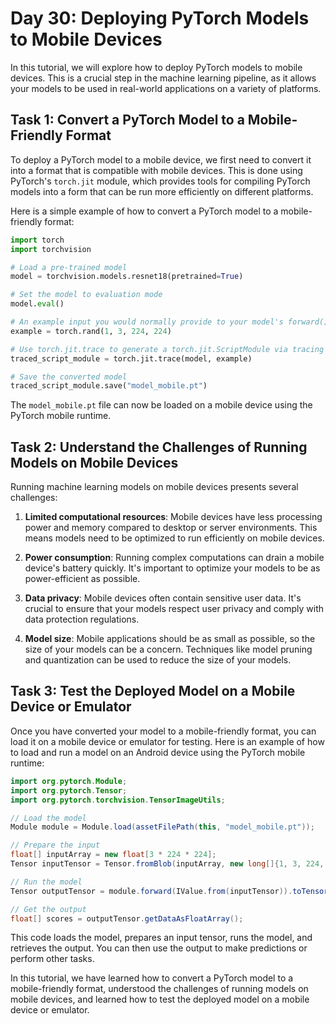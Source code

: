 # Day 30: Deploying PyTorch Models to Mobile Devices

In this tutorial, we will explore how to deploy PyTorch models to mobile devices. This is a crucial step in the machine learning pipeline, as it allows your models to be used in real-world applications on a variety of platforms.

## Task 1: Convert a PyTorch Model to a Mobile-Friendly Format

To deploy a PyTorch model to a mobile device, we first need to convert it into a format that is compatible with mobile devices. This is done using PyTorch's `torch.jit` module, which provides tools for compiling PyTorch models into a form that can be run more efficiently on different platforms.

Here is a simple example of how to convert a PyTorch model to a mobile-friendly format:

```python
import torch
import torchvision

# Load a pre-trained model
model = torchvision.models.resnet18(pretrained=True)

# Set the model to evaluation mode
model.eval()

# An example input you would normally provide to your model's forward() method
example = torch.rand(1, 3, 224, 224)

# Use torch.jit.trace to generate a torch.jit.ScriptModule via tracing
traced_script_module = torch.jit.trace(model, example)

# Save the converted model
traced_script_module.save("model_mobile.pt")
```

The `model_mobile.pt` file can now be loaded on a mobile device using the PyTorch mobile runtime.

## Task 2: Understand the Challenges of Running Models on Mobile Devices

Running machine learning models on mobile devices presents several challenges:

1. **Limited computational resources**: Mobile devices have less processing power and memory compared to desktop or server environments. This means models need to be optimized to run efficiently on mobile devices.

2. **Power consumption**: Running complex computations can drain a mobile device's battery quickly. It's important to optimize your models to be as power-efficient as possible.

3. **Data privacy**: Mobile devices often contain sensitive user data. It's crucial to ensure that your models respect user privacy and comply with data protection regulations.

4. **Model size**: Mobile applications should be as small as possible, so the size of your models can be a concern. Techniques like model pruning and quantization can be used to reduce the size of your models.

## Task 3: Test the Deployed Model on a Mobile Device or Emulator

Once you have converted your model to a mobile-friendly format, you can load it on a mobile device or emulator for testing. Here is an example of how to load and run a model on an Android device using the PyTorch mobile runtime:

```java
import org.pytorch.Module;
import org.pytorch.Tensor;
import org.pytorch.torchvision.TensorImageUtils;

// Load the model
Module module = Module.load(assetFilePath(this, "model_mobile.pt"));

// Prepare the input
float[] inputArray = new float[3 * 224 * 224];
Tensor inputTensor = Tensor.fromBlob(inputArray, new long[]{1, 3, 224, 224});

// Run the model
Tensor outputTensor = module.forward(IValue.from(inputTensor)).toTensor();

// Get the output
float[] scores = outputTensor.getDataAsFloatArray();
```

This code loads the model, prepares an input tensor, runs the model, and retrieves the output. You can then use the output to make predictions or perform other tasks.

In this tutorial, we have learned how to convert a PyTorch model to a mobile-friendly format, understood the challenges of running models on mobile devices, and learned how to test the deployed model on a mobile device or emulator.